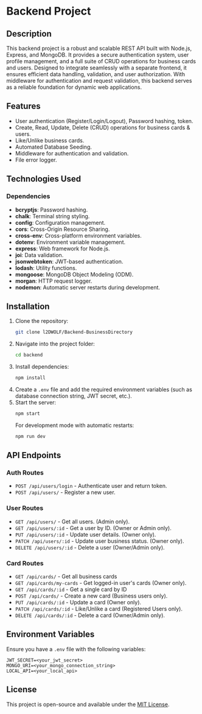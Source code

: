 # Backend Project

## Description

This backend project is a robust and scalable REST API built with Node.js, Express, and MongoDB. It provides a secure authentication system, user profile management, and a full suite of CRUD operations for business cards and users. Designed to integrate seamlessly with a separate frontend, it ensures efficient data handling, validation, and user authorization. With middleware for authentication and request validation, this backend serves as a reliable foundation for dynamic web applications.

## Features

- User authentication (Register/Login/Logout), Password hashing, token.
- Create, Read, Update, Delete (CRUD) operations for business cards & users.
- Like/Unlike business cards.
- Automated Database Seeding. 
- Middleware for authentication and validation.
- File error logger. 

## Technologies Used

### Dependencies

- **bcryptjs**: Password hashing.
- **chalk**: Terminal string styling.
- **config**: Configuration management.
- **cors**: Cross-Origin Resource Sharing.
- **cross-env**: Cross-platform environment variables.
- **dotenv**: Environment variable management.
- **express**: Web framework for Node.js.
- **joi**: Data validation.
- **jsonwebtoken**: JWT-based authentication.
- **lodash**: Utility functions.
- **mongoose**: MongoDB Object Modeling (ODM).
- **morgan**: HTTP request logger.
- **nodemon**: Automatic server restarts during development.

## Installation

1. Clone the repository:
   ```sh
   git clone l2DWOLF/Backend-BusinessDirectory
   ```
2. Navigate into the project folder:
   ```sh
   cd backend
   ```
3. Install dependencies:
   ```sh
   npm install
   ```
4. Create a `.env` file and add the required environment variables (such as database connection string, JWT secret, etc.).
5. Start the server:
   ```sh
   npm start
   ```
   For development mode with automatic restarts:
   ```sh
   npm run dev
   ```

## API Endpoints

### Auth Routes

- `POST /api/users/login` - Authenticate user and return token.
- `POST /api/users/` - Register a new user.

### User Routes

- `GET /api/users/` - Get all users. (Admin only).
- `GET /api/users/:id` - Get a user by ID. (Owner or Admin only).
- `PUT /api/users/:id` - Update user details. (Owner only).
- `PATCH /api/users/:id` - Update user business status. (Owner only).
- `DELETE /api/users/:id` - Delete a user (Owner/Admin only).

### Card Routes

- `GET /api/cards/` - Get all business cards
- `GET /api/cards/my-cards` - Get logged-in user's cards (Owner only).
- `GET /api/cards/:id` - Get a single card by ID 
- `POST /api/cards/` - Create a new card (Business users only).
- `PUT /api/cards/:id` - Update a card (Owner only).
- `PATCH /api/cards/:id` - Like/Unlike a card (Registered Users only).
- `DELETE /api/cards/:id` - Delete a card (Owner/Admin only).

## Environment Variables

Ensure you have a `.env` file with the following variables:

```
JWT_SECRET=<your_jwt_secret>
MONGO_URI=<your_mongo_connection_string>
LOCAL_API=<your_local_api>
```

## License

This project is open-source and available under the [MIT License](LICENSE).